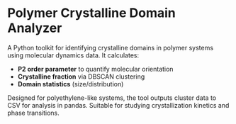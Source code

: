 # Polymer Crystalline Domain Analyzer

A Python toolkit for identifying crystalline domains in polymer systems using molecular dynamics data. 
It calculates:
- **P2 order parameter** to quantify molecular orientation
- **Crystalline fraction** via DBSCAN clustering
- **Domain statistics** (size/distribution)

Designed for polyethylene-like systems, the tool outputs cluster data to CSV for analysis in pandas. Suitable for studying crystallization kinetics and phase transitions.
